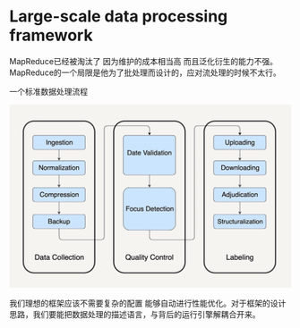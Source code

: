 # Large-scale data processing framework

MapReduce已经被淘汰了 因为维护的成本相当高 而且泛化衍生的能力不强。MapReduce的一个局限是他为了批处理而设计的，应对流处理的时候不太行。

一个标准数据处理流程

![](../../.gitbook/assets/1c16a55f0c9368845625b1e548f825f.jpg)

我们理想的框架应该不需要复杂的配置 能够自动进行性能优化。对于框架的设计思路，我们要能把数据处理的描述语言，与背后的运行引擎解耦合开来。









